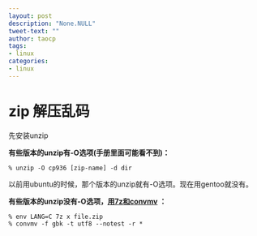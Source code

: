 ```yaml
---
layout: post
description: "None.NULL"
tweet-text: ""
author: taocp
tags:
- linux
categories:
- linux
---
```


zip 解压乱码
===========
先安装unzip

**有些版本的unzip有-O选项(手册里面可能看不到)：**

    % unzip -O cp936 [zip-name] -d dir

以前用ubuntu的时候，那个版本的unzip就有-O选项。现在用gentoo就没有。


**有些版本的unzip没有-O选项，[用7z和convmv](http://allencch.wordpress.com/2013/04/15/extracting-files-from-zip-which-contains-non-utf8-filename-in-linux/) ：**

    % env LANG=C 7z x file.zip
    % convmv -f gbk -t utf8 --notest -r * 

